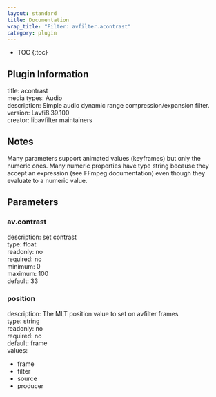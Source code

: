 ```yaml
---
layout: standard
title: Documentation
wrap_title: "Filter: avfilter.acontrast"
category: plugin
---
```

* TOC
{:toc}

## Plugin Information

title: acontrast  
media types:
Audio  
description: Simple audio dynamic range compression/expansion filter.  
version: Lavfi8.39.100  
creator: libavfilter maintainers  

## Notes

Many parameters support animated values (keyframes) but only the numeric ones. Many numeric properties have type string because they accept an expression (see FFmpeg documentation) even though they evaluate to a numeric value.

## Parameters

### av.contrast

  
description:
set contrast  
type: float  
readonly: no  
required: no  
minimum: 0  
maximum: 100  
default: 33  

### position

  
description:
The MLT position value to set on avfilter frames  
type: string  
readonly: no  
required: no  
default: frame  
values:  

* frame
* filter
* source
* producer

